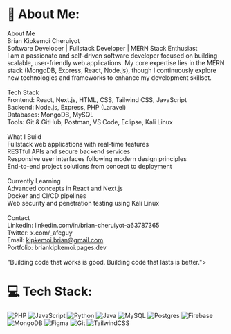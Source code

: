 # 💫 About Me:
About Me<br>Brian Kipkemoi Cheruiyot<br>Software Developer | Fullstack Developer | MERN Stack Enthusiast<br>I am a passionate and self-driven software developer focused on building scalable, user-friendly web applications. My core expertise lies in the MERN stack (MongoDB, Express, React, Node.js), though I continuously explore new technologies and frameworks to enhance my development skillset.<br><br>Tech Stack<br>Frontend: React, Next.js, HTML, CSS, Tailwind CSS, JavaScript<br>Backend: Node.js, Express, PHP (Laravel)<br>Databases: MongoDB, MySQL<br>Tools: Git & GitHub, Postman, VS Code, Eclipse, Kali Linux<br><br>What I Build<br>Fullstack web applications with real-time features<br>RESTful APIs and secure backend services<br>Responsive user interfaces following modern design principles<br>End-to-end project solutions from concept to deployment<br><br>Currently Learning<br>Advanced concepts in React and Next.js<br>Docker and CI/CD pipelines<br>Web security and penetration testing using Kali Linux<br><br>Contact<br>LinkedIn: linkedin.com/in/brian-cheruiyot-a63787365<br>Twitter: x.com/_afcguy<br>Email: kipkemoi.brian@gmail.com<br>Portfolio: briankipkemoi.pages.dev<br><br>"Building code that works is good. Building code that lasts is better.">

# 💻 Tech Stack:
![PHP](https://img.shields.io/badge/php-%23777BB4.svg?style=flat&logo=php&logoColor=white) ![JavaScript](https://img.shields.io/badge/javascript-%23323330.svg?style=flat&logo=javascript&logoColor=%23F7DF1E) ![Python](https://img.shields.io/badge/python-3670A0?style=flat&logo=python&logoColor=ffdd54) ![Java](https://img.shields.io/badge/java-%23ED8B00.svg?style=flat&logo=openjdk&logoColor=white) ![MySQL](https://img.shields.io/badge/mysql-4479A1.svg?style=flat&logo=mysql&logoColor=white) ![Postgres](https://img.shields.io/badge/postgres-%23316192.svg?style=flat&logo=postgresql&logoColor=white) ![Firebase](https://img.shields.io/badge/firebase-a08021?style=flat&logo=firebase&logoColor=ffcd34) ![MongoDB](https://img.shields.io/badge/MongoDB-%234ea94b.svg?style=flat&logo=mongodb&logoColor=white) ![Figma](https://img.shields.io/badge/figma-%23F24E1E.svg?style=flat&logo=figma&logoColor=white) ![Git](https://img.shields.io/badge/git-%23F05033.svg?style=flat&logo=git&logoColor=white) ![TailwindCSS](https://img.shields.io/badge/tailwindcss-%2338B2AC.svg?style=flat&logo=tailwind-css&logoColor=white)

